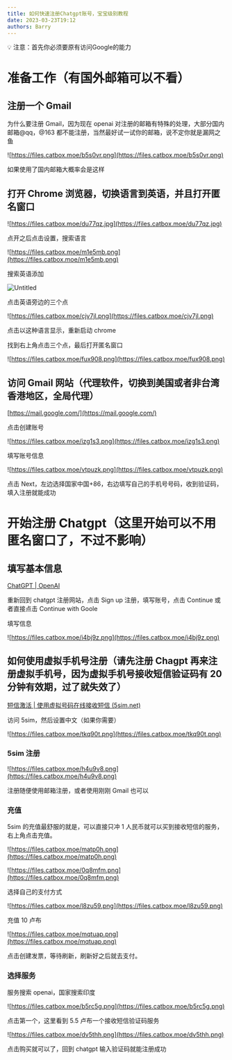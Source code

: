 ```yaml
---
title: 如何快速注册Chatgpt账号，宝宝级别教程
date: 2023-03-23T19:12
authors: Barry
---
```


<aside>
💡 注意：首先你必须要原有访问Google的能力

</aside>

# 准备工作（有国外邮箱可以不看）

## 注册一个 Gmail

为什么要注册 Gmail，因为现在 openai 对注册的邮箱有特殊的处理，大部分国内邮箱@qq，@163 都不能注册，当然最好试一试你的邮箱，说不定你就是漏网之鱼

![https://files.catbox.moe/b5s0vr.png](https://files.catbox.moe/b5s0vr.png)

如果使用了国内邮箱大概率会是这样

<!--truncate-->

## 打开 Chrome 浏览器，切换语言到英语，并且打开匿名窗口

![https://files.catbox.moe/du77qz.jpg](https://files.catbox.moe/du77qz.jpg)

点开之后点击设置，搜索语言

![https://files.catbox.moe/m1e5mb.png](https://files.catbox.moe/m1e5mb.png)

搜索英语添加

![Untitled](%E5%A6%82%E4%BD%95%E5%BF%AB%E9%80%9F%E6%B3%A8%E5%86%8CChatgpt%E8%B4%A6%E5%8F%B7%EF%BC%8C%E5%AE%9D%E5%AE%9D%E7%BA%A7%E5%88%AB%E6%95%99%E7%A8%8B%20a1afb4c352c8410eba465aef92e15db5/Untitled.png)

点击英语旁边的三个点

![https://files.catbox.moe/cjv7jl.png](https://files.catbox.moe/cjv7jl.png)

点击以这种语言显示，重新启动 chrome

找到右上角点击三个点，最后打开匿名窗口

![https://files.catbox.moe/fux908.png](https://files.catbox.moe/fux908.png)

## 访问 Gmail 网站（代理软件，切换到美国或者非台湾香港地区，全局代理）

[https://mail.google.com/](https://mail.google.com/)

点击创建账号

![https://files.catbox.moe/izg1s3.png](https://files.catbox.moe/izg1s3.png)

填写账号信息

![https://files.catbox.moe/vtpuzk.png](https://files.catbox.moe/vtpuzk.png)

点击 Next，左边选择国家中国+86，右边填写自己的手机号号码，收到验证码，填入注册就能成功

# 开始注册 Chatgpt（这里开始可以不用匿名窗口了，不过不影响）

## 填写基本信息

[ChatGPT | OpenAI](https://chat.openai.com/auth/login)

重新回到 chatgpt 注册网站，点击 Sign up 注册，填写账号，点击 Continue 或者直接点击 Continue with Goole

填写信息

![https://files.catbox.moe/i4bj9z.png](https://files.catbox.moe/i4bj9z.png)

## 如何使用虚拟手机号注册（请先注册 Chagpt 再来注册虚拟手机号，因为虚拟手机号接收短信验证码有 20 分钟有效期，过了就失效了）

[短信激活 | 使用虚拟号码在线接收短信 (5sim.net)](https://5sim.net/zh)

访问 5sim，然后设置中文（如果你需要）

![https://files.catbox.moe/tkq90t.png](https://files.catbox.moe/tkq90t.png)

### 5sim 注册

![https://files.catbox.moe/h4u9v8.png](https://files.catbox.moe/h4u9v8.png)

注册随便使用邮箱注册，或者使用刚刚 Gmail 也可以

### 充值

5sim 的充值最舒服的就是，可以直接只冲 1 人民币就可以买到接收短信的服务，右上角点击充值。

![https://files.catbox.moe/matp0h.png](https://files.catbox.moe/matp0h.png)

![https://files.catbox.moe/0q8mfm.png](https://files.catbox.moe/0q8mfm.png)

选择自己的支付方式

![https://files.catbox.moe/l8zu59.png](https://files.catbox.moe/l8zu59.png)

充值 10 卢布

![https://files.catbox.moe/mqtuap.png](https://files.catbox.moe/mqtuap.png)

点击创建发票，等待刷新，刷新好之后就去支付。

### 选择服务

服务搜索 openai，国家搜索印度

![https://files.catbox.moe/b5rc5g.png](https://files.catbox.moe/b5rc5g.png)

点击第一个，这里看到 5.5 卢布一个接收短信验证码服务

![https://files.catbox.moe/dv5thh.png](https://files.catbox.moe/dv5thh.png)

点击购买就可以了，回到 chatgpt 输入验证码就能注册成功
